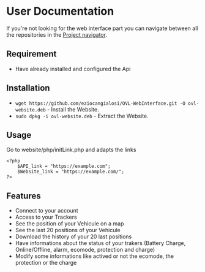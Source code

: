 # User Documentation

If you're not looking for the web interface part you can navigate between all the repositories in the [Project navigator](https://github.com/eziocangialosi/OpenVehicleLocator#project-navigation).

## Requirement

* Have already installed and configured the Api 

## Installation

* `wget https://github.com/eziocangialosi/OVL-WebInterface.git -O ovl-website.deb` - Install the Website.
* `sudo dpkg -i ovl-website.deb` - Extract the Website.

## Usage

Go to website/php/initLink.php and adapts the links 

    <?php
        $API_link = "https://example.com";
        $Website_link = "https://example.com/";
    ?>

## Features

* Connect to your account
* Access to your Trackers
* See the position of your Vehicule on a map
* See the last 20 positions of your Vehicule
* Download the history of your 20 last positions
* Have informations about the status of your trakers (Battery Charge, Online/Offline, alarm, ecomode, protection and charge)
* Modify some informations like actived or not the ecomode, the protection or the charge